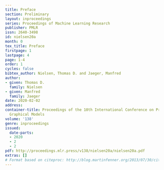 ```yaml
---
title: Preface
section: Preliminary
layout: inproceedings
series: Proceedings of Machine Learning Research
publisher: PMLR
issn: 2640-3498
id: nielsen20a
month: 0
tex_title: Preface
firstpage: 1
lastpage: 4
page: 1-4
order: 1
cycles: false
bibtex_author: Nielsen, Thomas D. and Jaeger, Manfred
author:
- given: Thomas D.
  family: Nielsen
- given: Manfred
  family: Jaeger
date: 2020-02-02
address: 
container-title: Proceedings of the 10th International Conference on Probabilistic
  Graphical Models
volume: '138'
genre: inproceedings
issued:
  date-parts:
  - 2020
  - 2
  - 2
pdf: http://proceedings.mlr.press/v138/nielsen20a/nielsen20a.pdf
extras: []
# Format based on citeproc: http://blog.martinfenner.org/2013/07/30/citeproc-yaml-for-bibliographies/
---
```

